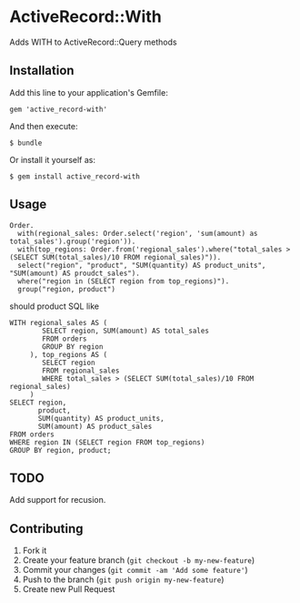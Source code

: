 # ActiveRecord::With

Adds WITH to ActiveRecord::Query methods

## Installation

Add this line to your application's Gemfile:

    gem 'active_record-with'

And then execute:

    $ bundle

Or install it yourself as:

    $ gem install active_record-with

## Usage

    Order.
      with(regional_sales: Order.select('region', 'sum(amount) as total_sales').group('region')).
      with(top_regions: Order.from('regional_sales').where("total_sales > (SELECT SUM(total_sales)/10 FROM regional_sales)")).
      select("region", "product", "SUM(quantity) AS product_units", "SUM(amount) AS proudct_sales").
      where("region in (SELECT region from top_regions)").
      group("region, product")

should product SQL like

    WITH regional_sales AS (
            SELECT region, SUM(amount) AS total_sales
            FROM orders
            GROUP BY region
         ), top_regions AS (
            SELECT region
            FROM regional_sales
            WHERE total_sales > (SELECT SUM(total_sales)/10 FROM regional_sales)
         )
    SELECT region,
           product,
           SUM(quantity) AS product_units,
           SUM(amount) AS product_sales
    FROM orders
    WHERE region IN (SELECT region FROM top_regions)
    GROUP BY region, product;

## TODO

Add support for recusion.

## Contributing

1. Fork it
2. Create your feature branch (`git checkout -b my-new-feature`)
3. Commit your changes (`git commit -am 'Add some feature'`)
4. Push to the branch (`git push origin my-new-feature`)
5. Create new Pull Request
